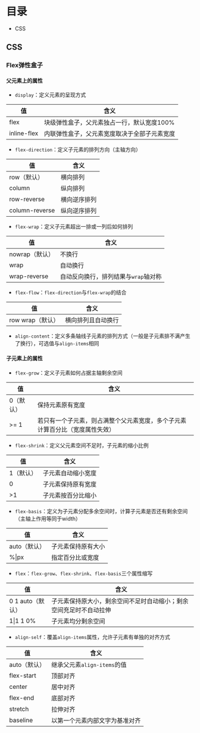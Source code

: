 # 目录

+ CSS

## CSS

### Flex弹性盒子

#### 父元素上的属性

+ `display`：定义元素的呈现方式

| 值 | 含义
| - | -
| flex | 块级弹性盒子，父元素独占一行，默认宽度100%
| inline-flex | 内联弹性盒子，父元素宽度取决于全部子元素宽度

+ `flex-direction`：定义子元素的排列方向（主轴方向）

| 值 | 含义
| - | -
| row（默认） | 横向排列
| column | 纵向排列
| row-reverse | 横向逆序排列
| column-reverse | 纵向逆序排列

+ `flex-wrap`：定义子元素超出一排或一列后如何排列

| 值 | 含义
| - | -
| nowrap（默认） | 不换行
| wrap | 自动换行
| wrap-reverse | 自动反向换行，排列结果与`wrap`轴对称

+ `flex-flow`：`flex-direction`与`flex-wrap`的结合

| 值 | 含义
| - | -
| row wrap（默认） | 横向排列且自动换行

+ `align-content`：定义多条轴线子元素的排列方式（一般是子元素排不满产生了换行），可选值与`align-items`相同

#### 子元素上的属性

+ `flex-grow`：定义子元素如何占据主轴剩余空间

| 值 | 含义
| - | -
| 0（默认） | 保持元素原有宽度
| >= 1 | 若只有一个子元素，则占满整个父元素宽度，多个子元素计算百分比（宽度属性失效）

+ `flex-shrink`：定义父元素空间不足时，子元素的缩小比例

| 值 | 含义
| - | -
| 1（默认） | 子元素自动缩小宽度
| 0 | 子元素保持原有宽度
| >1 | 子元素按百分比缩小

+ `flex-basis`：定义为子元素分配多余空间时，计算子元素是否还有剩余空间（主轴上作用等同于width）

| 值 | 含义
| - | -
| auto（默认） | 子元素保持原有大小
| %\|px | 指定百分比或宽度

+ `flex`：`flex-grow`、`flex-shrink`、`flex-basis`三个属性缩写

| 值 | 含义
| - | -
| 0 1 auto（默认） | 子元素保持原大小，剩余空间不足时自动缩小；剩余空间充足时不自动拉伸
| 1\|1 1 0% | 子元素均分剩余空间

+ `align-self`：覆盖`align-items`属性，允许子元素有单独的对齐方式

| 值 | 含义
| - | -
| auto（默认） | 继承父元素`align-items`的值
| flex-start | 顶部对齐
| center | 居中对齐
| flex-end | 底部对齐
| stretch | 拉伸对齐
| baseline | 以第一个元素内部文字为基准对齐
